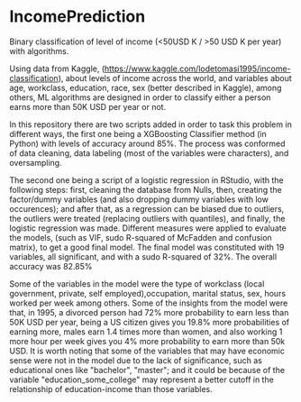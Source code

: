 # IncomePrediction
Binary classification of level of income (&lt;50USD K / >50 USD K per year) with algorithms.

Using data from Kaggle, (https://www.kaggle.com/lodetomasi1995/income-classification), about levels of income across the world, and variables about age, workclass, education,
race, sex (better described in Kaggle), among others, ML algorithms are designed in order to classify either a person earns more than 50K USD per year or not. 

In this repository there are two scripts added in order to task this problem in different ways, the first one being a XGBoosting Classifier method  (in Python) 
with levels of accuracy around 85%. The process was conformed of data cleaning, data labeling  (most of the variables were characters), and oversampling.

The second one being a script of a logistic regression in RStudio, with the following steps: first, cleaning the database from Nulls, then, creating the factor/dummy variables 
(and also dropping dummy variables with low occurences); and after that, as a regression can be biased due to outliers, the outliers were treated (replacing outliers with quantiles), and finally, the logistic regression was made. Different measures were applied to evaluate the models, (such as VIF, sudo R-squared of McFadden and confusion matrix), to get a good final model. The final model was constituted with 19 variables, all significant, and with a sudo R-squared of 32%. The overall accuracy was 82.85%

Some of the variables in the model were the type of workclass (local government, private, self employed),occupation, marital status, sex, hours worked per week among others. Some of the insights from the model were that, in 1995, a divorced person had 72% more probability to earn less than 50K USD per year, being a US citizen gives you 19.8% more probabilities of earning more, males earn 1.4 times more than women, and also working 1 more hour per week gives you 4% more probability to earn more than 50k USD. It is worth noting that some of the variables that may have economic sense were not in the model due to the lack of significance, such as educational ones like "bachelor", "master"; and it could be because of the variable "education_some_college" may represent a better cutoff in the relationship of education-income than those variables.



